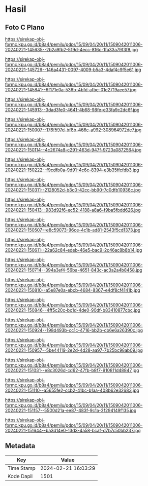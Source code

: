 # Hasil

## Foto C Plano

https://sirekap-obj-formc.kpu.go.id/b8a4/pemilu/pdpr/15/09/04/20/11/1509042011006-20240221-145635--2b2a9fb2-519d-4ecc-816c-1fa33a79f3f8.jpg

https://sirekap-obj-formc.kpu.go.id/b8a4/pemilu/pdpr/15/09/04/20/11/1509042011006-20240221-145726--146a4431-0097-4009-b5a3-4daf4c9f5e61.jpg

https://sirekap-obj-formc.kpu.go.id/b8a4/pemilu/pdpr/15/09/04/20/11/1509042011006-20240221-145841--6f171e0a-536b-4bfd-afbe-01e2719aee57.jpg

https://sirekap-obj-formc.kpu.go.id/b8a4/pemilu/pdpr/15/09/04/20/11/1509042011006-20240221-145913--3dad3fe0-4641-4b68-98fe-e33fa9c2dc6f.jpg

https://sirekap-obj-formc.kpu.go.id/b8a4/pemilu/pdpr/15/09/04/20/11/1509042011006-20240221-150007--176f597d-bf8b-466c-a992-308964972de7.jpg

https://sirekap-obj-formc.kpu.go.id/b8a4/pemilu/pdpr/15/09/04/20/11/1509042011006-20240221-150114--4c2674a8-c291-463d-947f-9723a0872564.jpg

https://sirekap-obj-formc.kpu.go.id/b8a4/pemilu/pdpr/15/09/04/20/11/1509042011006-20240221-150222--f9cdfb0a-9d91-4c6c-8394-e3b35ffcfdb3.jpg

https://sirekap-obj-formc.kpu.go.id/b8a4/pemilu/pdpr/15/09/04/20/11/1509042011006-20240221-150311--2128052d-b3c0-42cc-bb90-7c0dfb10936c.jpg

https://sirekap-obj-formc.kpu.go.id/b8a4/pemilu/pdpr/15/09/04/20/11/1509042011006-20240221-150413--983d92f6-ec52-4188-a8a6-f9ba5fbdd626.jpg

https://sirekap-obj-formc.kpu.go.id/b8a4/pemilu/pdpr/15/09/04/20/11/1509042011006-20240221-150507--e8c59073-96ce-4c1b-ad81-2543f5cd1373.jpg

https://sirekap-obj-formc.kpu.go.id/b8a4/pemilu/pdpr/15/09/04/20/11/1509042011006-20240221-150611--22a62c84-edeb-46e5-bac9-2c46ac8b8b14.jpg

https://sirekap-obj-formc.kpu.go.id/b8a4/pemilu/pdpr/15/09/04/20/11/1509042011006-20240221-150714--394a3ef4-56ba-4651-843c-ac3a2a4b8458.jpg

https://sirekap-obj-formc.kpu.go.id/b8a4/pemilu/pdpr/15/09/04/20/11/1509042011006-20240221-150810--a5e87e0a-ebcb-4684-8367-e4df8cf4141b.jpg

https://sirekap-obj-formc.kpu.go.id/b8a4/pemilu/pdpr/15/09/04/20/11/1509042011006-20240221-150846--4ff5c20c-bc1d-4de0-90df-b83410877cbc.jpg

https://sirekap-obj-formc.kpu.go.id/b8a4/pemilu/pdpr/15/09/04/20/11/1509042011006-20240221-150924--198d493b-cc1c-4716-bb2b-cb6e6a26390c.jpg

https://sirekap-obj-formc.kpu.go.id/b8a4/pemilu/pdpr/15/09/04/20/11/1509042011006-20240221-150957--5be44119-2e2d-4d28-aa97-7b25bc98ab09.jpg

https://sirekap-obj-formc.kpu.go.id/b8a4/pemilu/pdpr/15/09/04/20/11/1509042011006-20240221-151031--e8c3026d-cd62-47fb-b8f7-910811d48847.jpg

https://sirekap-obj-formc.kpu.go.id/b8a4/pemilu/pdpr/15/09/04/20/11/1509042011006-20240221-151110--a5655fe2-ccb2-41bc-b1aa-408b62e32683.jpg

https://sirekap-obj-formc.kpu.go.id/b8a4/pemilu/pdpr/15/09/04/20/11/1509042011006-20240221-151157--5500d21a-ee87-483f-9c1a-3f294149f135.jpg

https://sirekap-obj-formc.kpu.go.id/b8a4/pemilu/pdpr/15/09/04/20/11/1509042011006-20240221-151644--ba3d14e0-13d3-4a58-bcaf-d7b7c50bb237.jpg


## Metadata

| Key        | Value               |
| ---------- | ------------------- |
| Time Stamp | 2024-02-21 16:03:29 |
| Kode Dapil | 1501                |




